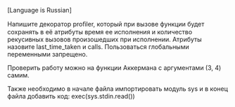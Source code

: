 [Language is Russian]

Напишите декоратор proﬁler, который при вызове функции будет сохранять в её атрибуты время ее исполнения и количество рекусивных вызовов произошедших при исполнении. Атрибуты назовите last_time_taken и calls. Пользоваться глобальными переменными запрещено.

Проверить работу можно на функции Аккермана с аргументами (3, 4) самим.

Также необходимо в начале файла импортировать модуль sys и в конец файла добавить код:
exec(sys.stdin.read())
